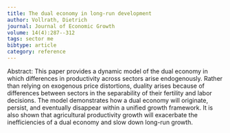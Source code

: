 ```yaml
---
title: The dual economy in long-run development
author: Vollrath, Dietrich
journal: Journal of Economic Growth
volume: 14(4):287--312
tags: sector me
bibtype: article
category: reference
---
```

Abstract: This paper provides a dynamic model of the dual economy in which differences in productivity across sectors arise endogenously. Rather than relying on exogenous price distortions, duality arises because of differences between sectors in the separability of their fertility and labor decisions. The model demonstrates how a dual economy will originate, persist, and eventually disappear within a unified growth framework. It is also shown that agricultural productivity growth will exacerbate the inefficiencies of a dual economy and slow down long-run growth.
